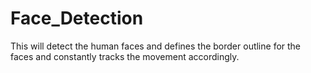 # Face_Detection
This will detect the human faces and defines the border outline for the faces and constantly tracks the movement accordingly.  
